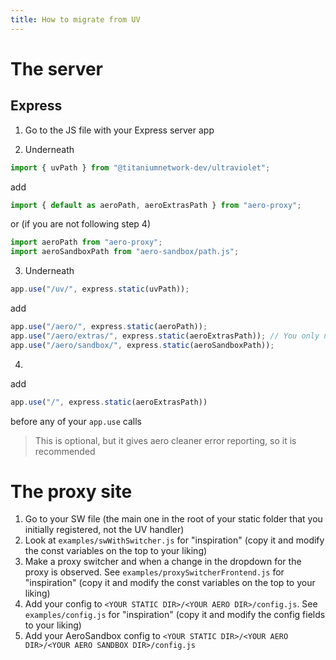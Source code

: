 ```yaml
---
title: How to migrate from UV
---
```


# The server

## Express

1. Go to the JS file with your Express server app

2. Underneath

```js
import { uvPath } from "@titaniumnetwork-dev/ultraviolet";
```

add

```js
import { default as aeroPath, aeroExtrasPath } from "aero-proxy";
```

or (if you are not following step 4)

```js
import aeroPath from "aero-proxy";
import aeroSandboxPath from "aero-sandbox/path.js";
```

3. Underneath

```js
app.use("/uv/", express.static(uvPath));
```

add

```js
app.use("/aero/", express.static(aeroPath));
app.use("/aero/extras/", express.static(aeroExtrasPath)); // You only need to import this if you are using handleWithExtras
app.use("/aero/sandbox/", express.static(aeroSandboxPath));
```

4.

add

```js
app.use("/", express.static(aeroExtrasPath))
```

before any of your `app.use` calls

> This is optional, but it gives aero cleaner error reporting, so it is recommended

# The proxy site

1. Go to your SW file (the main one in the root of your static folder that you initially registered, not the UV handler)
2. Look at `examples/swWithSwitcher.js` for "inspiration" (copy it and modify the const variables on the top to your liking)
3. Make a proxy switcher and when a change in the dropdown for the proxy is observed. See `examples/proxySwitcherFrontend.js` for "inspiration" (copy it and modify the const variables on the top to your liking)
4. Add your config to `<YOUR STATIC DIR>/<YOUR AERO DIR>/config.js`. See `examples/config.js` for "inspiration" (copy it and modify the config fields to your liking)
5. Add your AeroSandbox config to `<YOUR STATIC DIR>/<YOUR AERO DIR>/<YOUR AERO SANDBOX DIR>/config.js`
